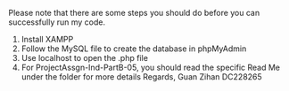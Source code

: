 Please note that there are some steps you should do before you can successfully run my code.
1.	Install XAMPP
2.	Follow the MySQL file to create the database in phpMyAdmin
3.	Use localhost to open the .php file
4.	For ProjectAssgn-Ind-PartB-05, you should read the specific Read Me under the folder for more details
Regards,
Guan Zihan
DC228265
